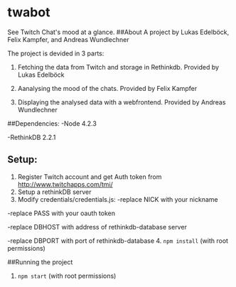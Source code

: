# twabot

See Twitch Chat's mood at a glance.
##About
A project by Lukas Edelböck, Felix Kampfer, and Andreas Wundlechner

The project is devided in 3 parts:

1. Fetching the data from Twitch and storage in Rethinkdb. Provided by Lukas Edelböck

1. Aanalysing the mood of the chats. Provided by Felix Kampfer

1. Displaying the analysed data with a webfrontend. Provided by Andreas Wundlechner

##Dependencies:
-Node 4.2.3

-RethinkDB 2.2.1

## Setup:
1. Register Twitch account and get Auth token from http://www.twitchapps.com/tmi/
2. Setup a rethinkDB server
2. Modify credentials/credentials.js:
  -replace NICK with your nickname

  -replace PASS with your oauth token
  
  -replace DBHOST with address of rethinkdb-database server
 
  -replace DBPORT with port of rethinkdb-database
4. `npm install` (with root permissions)

##Running the project
1. `npm start` (with root permissions)

